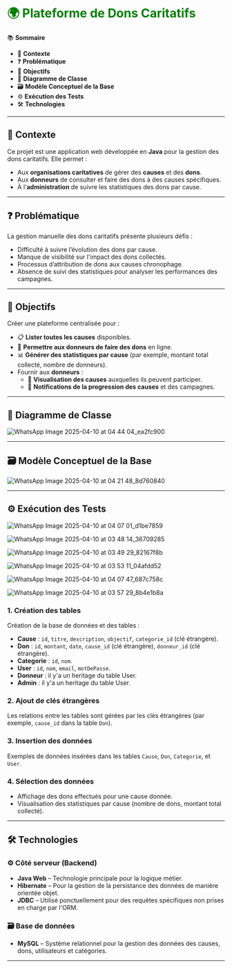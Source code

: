 # <span style="color:green;">🌍 Plateforme de Dons Caritatifs</span>

📚 **Sommaire**

- 📌 **Contexte**
- ❓ **Problématique**
- 🎯 **Objectifs**
- 🧩 **Diagramme de Classe**
- 🗃️ **Modèle Conceptuel de la Base**
- ⚙️ **Exécution des Tests**
- 🛠 **Technologies**

---

## 📌 **Contexte**

Ce projet est une application web développée en **Java** pour la gestion des dons caritatifs. Elle permet :

- Aux **organisations caritatives** de gérer des **causes** et des **dons**.
- Aux **donneurs** de consulter et faire des dons à des causes spécifiques.
- À l'**administration** de suivre les statistiques des dons par cause.

---

## ❓ **Problématique**

La gestion manuelle des dons caritatifs présente plusieurs défis :

- Difficulté à suivre l’évolution des dons par cause.
- Manque de visibilité sur l'impact des dons collectés.
- Processus d’attribution de dons aux causes chronophage.
- Absence de suivi des statistiques pour analyser les performances des campagnes.

---

## 🎯 **Objectifs**

Créer une plateforme centralisée pour :

- 📋 **Lister toutes les causes** disponibles.
- 👥 **Permettre aux donneurs de faire des dons** en ligne.
- 📊 **Générer des statistiques par cause** (par exemple, montant total collecté, nombre de donneurs).
- Fournir aux **donneurs** :
  - 👀 **Visualisation des causes** auxquelles ils peuvent participer.
  - 🔔 **Notifications de la progression des causes** et des campagnes.

---

## 🧩 **Diagramme de Classe**

![WhatsApp Image 2025-04-10 at 04 44 04_ea2fc900](https://github.com/user-attachments/assets/8766881e-4603-4cb8-9009-e38dfef2d505)

---

## 🗃️ **Modèle Conceptuel de la Base**

![WhatsApp Image 2025-04-10 at 04 21 48_8d760840](https://github.com/user-attachments/assets/25982d15-a2af-42ae-8678-3e912b1f1ca9)


---

## ⚙️ **Exécution des Tests**

![WhatsApp Image 2025-04-10 at 04 07 01_d1be7859](https://github.com/user-attachments/assets/fa12c6c4-aae8-461a-a822-19d727f38f85)

![WhatsApp Image 2025-04-10 at 03 48 14_36709285](https://github.com/user-attachments/assets/ad17a4bd-d99b-4722-9118-fa9d8952f89d)

![WhatsApp Image 2025-04-10 at 03 49 29_82167f8b](https://github.com/user-attachments/assets/b5bc03f0-5f64-4e08-9236-8341cb9f62fb)

![WhatsApp Image 2025-04-10 at 03 53 11_04afdd52](https://github.com/user-attachments/assets/5837e101-a925-47f9-ac23-f88c24c378da)

![WhatsApp Image 2025-04-10 at 04 07 47_687c758c](https://github.com/user-attachments/assets/7e1d5640-dec1-4765-aaa1-0c60ba6f5a89)

![WhatsApp Image 2025-04-10 at 03 57 29_8b4e1b8a](https://github.com/user-attachments/assets/e2218293-37e9-4c35-be36-bd1c030c634d)



### 1. **Création des tables**

Création de la base de données et des tables :

- **Cause** : `id`, `titre`, `description`, `objectif`, `categorie_id` (clé étrangère).
- **Don** : `id`, `montant`, `date`, `cause_id` (clé étrangère), `donneur_id` (clé étrangère).
- **Categorie** : `id`, `nom`.
- **User** : `id`, `nom`, `email`, `motDePasse`.
- **Donneur** : il y'a un heritage du table User.
- **Admin** : il y'a un heritage du table User.

### 2. **Ajout de clés étrangères**
Les relations entre les tables sont gérées par les clés étrangères (par exemple, `cause_id` dans la table `Don`).

### 3. **Insertion des données**
Exemples de données insérées dans les tables `Cause`, `Don`, `Categorie`, et `User`.

### 4. **Sélection des données**
- Affichage des dons effectués pour une cause donnée.
- Visualisation des statistiques par cause (nombre de dons, montant total collecté).

---

## 🛠 **Technologies**

### ⚙️ **Côté serveur (Backend)**

- **Java Web** – Technologie principale pour la logique métier.
- **Hibernate** – Pour la gestion de la persistance des données de manière orientée objet.
- **JDBC** – Utilisé ponctuellement pour des requêtes spécifiques non prises en charge par l'ORM.

### 🗃️ **Base de données**

- **MySQL** – Système relationnel pour la gestion des données des causes, dons, utilisateurs et catégories.

---

